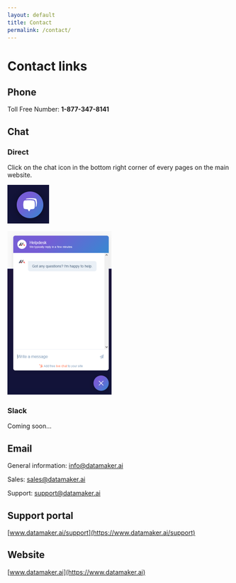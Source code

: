 ```yaml
---
layout: default
title: Contact
permalink: /contact/
---
```

# Contact links

## Phone

Toll Free Number: **1-877-347-8141**

## Chat

### Direct

Click on the chat icon in the bottom right corner of every pages on the main website. 

![chat_icon.png](../assets/img/chat_icon.png)

![chat_popup.png](../assets/img/chat_popup.png)

### Slack
Coming soon...

## Email

General information: [info@datamaker.ai](mailto:admin@datamaker.ai)

Sales: [sales@datamaker.ai](mailto:sales@datamaker.ai)

Support: [support@datamaker.ai](mailto:support@datamaker.ai)

## Support portal

[www.datamaker.ai/support](https://www.datamaker.ai/support)

## Website

[www.datamaker.ai](https://www.datamaker.ai)